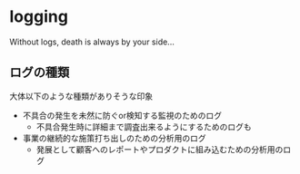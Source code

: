 # logging
Without logs, death is always by your side...

## ログの種類
大体以下のような種類がありそうな印象
- 不具合の発生を未然に防ぐor検知する監視のためのログ
  - 不具合発生時に詳細まで調査出来るようにするためのログも
- 事業の継続的な施策打ち出しのための分析用のログ
  - 発展として顧客へのレポートやプロダクトに組み込むための分析用のログ